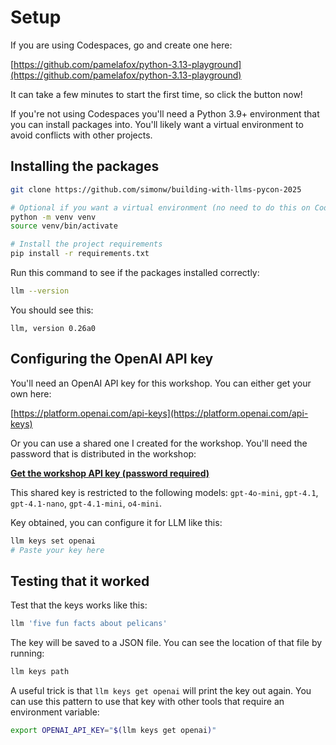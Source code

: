 # Setup

If you are using Codespaces, go and create one here:

[https://github.com/pamelafox/python-3.13-playground](https://github.com/pamelafox/python-3.13-playground)

It can take a few minutes to start the first time, so click the button now!

If you're not using Codespaces you'll need a Python 3.9+ environment that you can install packages into. You'll likely want a virtual environment to avoid conflicts with other projects.

## Installing the packages

```bash
git clone https://github.com/simonw/building-with-llms-pycon-2025

# Optional if you want a virtual environment (no need to do this on Codespaces):
python -m venv venv
source venv/bin/activate

# Install the project requirements
pip install -r requirements.txt
```

Run this command to see if the packages installed correctly:

```bash
llm --version
```
You should see this:
```
llm, version 0.26a0
```

## Configuring the OpenAI API key

You'll need an OpenAI API key for this workshop. You can either get your own here:

[https://platform.openai.com/api-keys](https://platform.openai.com/api-keys)

Or you can use a shared one I created for the workshop. You'll need the password that is distributed in the workshop:

**[Get the workshop API key (password required)](https://tools.simonwillison.net/encrypt#s4zfXxKzT7Qy6dYfQYIq5w0VvGeOLnvuOn3+MM9pHUuMyvwCLhNo6i/q4tqUVYhPQA1kVO55c1QUqn/8jZpMR1IOoOJphKbbjtVD82gIGekmisiYNa4UVNPt88cKddI+zK3TBljHOjTwIqPxQSvWkgRJGETORa26d6d1NahdcKUeUmHuTrjNciqgt9iowD1zkAIejsBq84+A0aRrxWLEfMWfi2lhiW3Rd0hJu0lJpuV3AVR3K/PuywlrGhx91Ns8hmWpQ/ImSXKkAcIUY4/ZjNWY/g==)**

This shared key is restricted to the following models: `gpt-4o-mini`, `gpt-4.1`, `gpt-4.1-nano`, `gpt-4.1-mini`, `o4-mini`.

Key obtained, you can configure it for LLM like this:

```bash
llm keys set openai
# Paste your key here
```

## Testing that it worked

Test that the keys works like this:
```bash
llm 'five fun facts about pelicans'
```
The key will be saved to a JSON file. You can see the location of that file by running:
```bash
llm keys path
```

A useful trick is that `llm keys get openai` will print the key out again. You can use this pattern to use that key with other tools that require an environment variable:

```bash
export OPENAI_API_KEY="$(llm keys get openai)"
```
